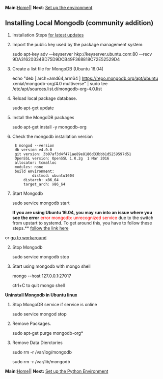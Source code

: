 **Main**:[Home](Readme.md)|| **Next**: [Set up the environment](02-Setup_Environment.md)
## Installing Local Mongodb (community addition)

1. Installation Steps [for latest updates](https://docs.mongodb.com/manual/tutorial/install-mongodb-on-ubuntu/)

1. Import the public key used by the package management system

	sudo apt-key adv --keyserver hkp://keyserver.ubuntu.com:80 --recv 9DA31620334BD75D9DCB49F368818C72E52529D4
	
1. Create a list file for MongoDB (Ubuntu 16.04)

	echo "deb [ arch=amd64,arm64 ] https://repo.mongodb.org/apt/ubuntu xenial/mongodb-org/4.0 multiverse" | sudo tee /etc/apt/sources.list.d/mongodb-org-4.0.list
	
1. Reload local package database.
	
	sudo apt-get update
	
1. Install the MongoDB packages
	
	sudo apt-get install -y mongodb-org
	
1. Check the mongodb installation version

		$ mongod --version	
		db version v4.0.0
		git version: 3b07af3d4f471ae89e8186d33bbb1d5259597d51
		OpenSSL version: OpenSSL 1.0.2g  1 Mar 2016
		allocator: tcmalloc
		modules: none
		build environment:
	    		distmod: ubuntu1604
	    	distarch: x86_64
	    	target_arch: x86_64
	
1. Start Mongodb 
	
	sudo service mongodb start
	
	**If you are using Ubuntu 16.04, you may run into an issue where you see the error**
<font color="red">error mongodb: unrecognized service</font> due to the switch from upstart to systemd. To get around this, you have to follow these steps.** [follow the link here](https://www.techrepublic.com/article/how-to-install-mongodb-community-edition-on-ubuntu-linux/)
	
or 
[go to workaround](mongodb-install-workaround.md)
 
	
2. Stop Mongodb
	
	sudo service mongodb stop
	
3. Start using mongodb with mongo shell
	
	mongo --host 127.0.0.1:27017
	
  	ctrl+C to quit mongo shell
	
**Uninstall Mongodb in Ubuntu linux**

1.	Stop MongoDB service if service is online
	
	sudo service mongod stop
	
2. Remove Packages.
	
	sudo apt-get purge mongodb-org*
	
3. Remove Data Dierctories

	sudo rm -r /var/log/mongodb
	
	sudo rm -r /var/lib/mongodb
	
**Main**:[Home](Readme.md)|| **Next:** [Set up the Python Environment](02-Setup_Environment.md)
